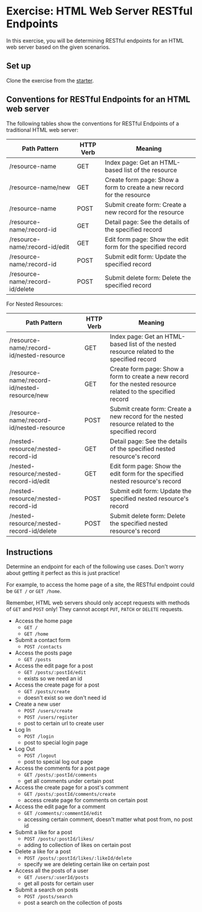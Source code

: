 # Exercise: HTML Web Server RESTful Endpoints

In this exercise, you will be determining RESTful endpoints for an HTML web
server based on the given scenarios.

## Set up

Clone the exercise from the [starter].

## Conventions for RESTful Endpoints for an HTML web server

The following tables show the conventions for RESTful Endpoints of a traditional
HTML web server:

| Path Pattern                     | HTTP Verb | Meaning                                                               |
| -------------------------------- | --------- | --------------------------------------------------------------------- |
| /resource-name                   | GET       | Index page: Get an HTML-based list of the resource                    |
| /resource-name/new               | GET       | Create form page: Show a form to create a new record for the resource |
| /resource-name                   | POST      | Submit create form: Create a new record for the resource              |
| /resource-name/:record-id        | GET       | Detail page: See the details of the specified record                  |
| /resource-name/:record-id/edit   | GET       | Edit form page: Show the edit form for the specified record           |
| /resource-name/:record-id        | POST      | Submit edit form: Update the specified record                         |
| /resource-name/:record-id/delete | POST      | Submit delete form: Delete the specified record                       |

For Nested Resources:

| Path Pattern                                  | HTTP Verb | Meaning                                                                                                      |
| --------------------------------------------- | --------- | ------------------------------------------------------------------------------------------------------------ |
| /resource-name/:record-id/nested-resource     | GET       | Index page: Get an HTML-based list of the nested resource related to the specified record                    |
| /resource-name/:record-id/nested-resource/new | GET       | Create form page: Show a form to create a new record for the nested resource related to the specified record |
| /resource-name/:record-id/nested-resource     | POST      | Submit create form: Create a new record for the nested resource related to the specified record              |
| /nested-resource/:nested-record-id            | GET       | Detail page: See the details of the specified nested resource's record                                       |
| /nested-resource/:nested-record-id/edit       | GET       | Edit form page: Show the edit form for the specified nested resource's record                                |
| /nested-resource/:nested-record-id            | POST      | Submit edit form: Update the specified nested resource's record                                              |
| /nested-resource/:nested-record-id/delete     | POST      | Submit delete form: Delete the specified nested resource's record                                            |

## Instructions

Determine an endpoint for each of the following use cases. Don't worry about
getting it perfect as this is just practice!

For example, to access the home page of a site, the RESTful endpoint could be
`GET /` or `GET /home`.

Remember, HTML web servers should only accept requests with methods of `GET` and
`POST` only! They cannot accept `PUT`, `PATCH` or `DELETE` requests.

- Access the home page
  - `GET /`
  - `GET /home`
- Submit a contact form
  - `POST /contacts`
- Access the posts page
  - `GET /posts`
- Access the edit page for a post
  - `GET /posts/:postId/edit`
  - exists so we need an id
- Access the create page for a post
  - `GET /posts/create`
  - doesn't exist so we don't need id
- Create a new user
  - `POST /users/create`
  - `POST /users/register`
  - post to certain url to create user
- Log In
  - `POST /login`
  - post to special login page
- Log Out
  - `POST /logout`
  - post to special log out page
- Access the comments for a post page
  - `GET /posts/:postId/comments`
  - get all comments under certain post
- Access the create page for a post's comment
  - `GET /posts/:postId/comments/create`
  - access create page for comments on certain post
- Access the edit page for a comment
  - `GET /comments/:commentId/edit`
  - accessing certain comment, doesn't matter what post from, no post id
- Submit a like for a post
  - `POST /posts/:postId/likes/`
  - adding to collection of likes on certain post
- Delete a like for a post
  - `POST /posts/:postId/likes/:likeId/delete`
  - specify we are deleting certain like on certain post
- Access all the posts of a user
  - `GET /users/:userId/posts`
  - get all posts for certain user
- Submit a search on posts
  - `POST /posts/search`
  - post a search on the collection of posts

[starter]: https://github.com/appacademy/practice-for-week-08-html-web-server-restful-endpoints
